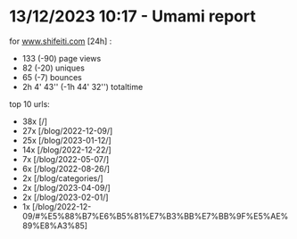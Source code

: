 # 13/12/2023 10:17 - Umami report
for www.shifeiti.com [24h] :

 - 133 (-90) page views
 - 82 (-20) uniques
 - 65 (-7) bounces
 - 2h 4' 43'' (-1h 44' 32'') totaltime


top 10 urls:
 - 38x [/]
 - 27x [/blog/2022-12-09/]
 - 25x [/blog/2023-01-12/]
 - 14x [/blog/2022-12-22/]
 - 7x [/blog/2022-05-07/]
 - 6x [/blog/2022-08-26/]
 - 2x [/blog/categories/]
 - 2x [/blog/2023-04-09/]
 - 2x [/blog/2023-02-01/]
 - 1x [/blog/2022-12-09/#%E5%88%B7%E6%B5%81%E7%B3%BB%E7%BB%9F%E5%AE%89%E8%A3%85]



